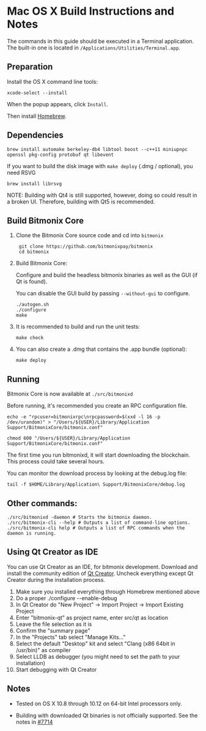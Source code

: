 Mac OS X Build Instructions and Notes
====================================
The commands in this guide should be executed in a Terminal application.
The built-in one is located in `/Applications/Utilities/Terminal.app`.

Preparation
-----------
Install the OS X command line tools:

`xcode-select --install`

When the popup appears, click `Install`.

Then install [Homebrew](https://brew.sh).

Dependencies
----------------------

    brew install automake berkeley-db4 libtool boost --c++11 miniupnpc openssl pkg-config protobuf qt libevent

If you want to build the disk image with `make deploy` (.dmg / optional), you need RSVG

    brew install librsvg

NOTE: Building with Qt4 is still supported, however, doing so could result in a broken UI. Therefore, building with Qt5 is recommended.

Build Bitmonix Core
------------------------

1. Clone the Bitmonix Core source code and cd into `bitmonix`

        git clone https://github.com/bitmonixpay/bitmonix
        cd bitmonix

2.  Build Bitmonix Core:

    Configure and build the headless bitmonix binaries as well as the GUI (if Qt is found).

    You can disable the GUI build by passing `--without-gui` to configure.

        ./autogen.sh
        ./configure
        make

3.  It is recommended to build and run the unit tests:

        make check

4.  You can also create a .dmg that contains the .app bundle (optional):

        make deploy

Running
-------

Bitmonix Core is now available at `./src/bitmonixd`

Before running, it's recommended you create an RPC configuration file.

    echo -e "rpcuser=bitmonixrpc\nrpcpassword=$(xxd -l 16 -p /dev/urandom)" > "/Users/${USER}/Library/Application Support/BitmonixCore/bitmonix.conf"

    chmod 600 "/Users/${USER}/Library/Application Support/BitmonixCore/bitmonix.conf"

The first time you run bitmonixd, it will start downloading the blockchain. This process could take several hours.

You can monitor the download process by looking at the debug.log file:

    tail -f $HOME/Library/Application\ Support/BitmonixCore/debug.log

Other commands:
-------

    ./src/bitmonixd -daemon # Starts the bitmonix daemon.
    ./src/bitmonix-cli --help # Outputs a list of command-line options.
    ./src/bitmonix-cli help # Outputs a list of RPC commands when the daemon is running.

Using Qt Creator as IDE
------------------------
You can use Qt Creator as an IDE, for bitmonix development.
Download and install the community edition of [Qt Creator](https://www.qt.io/download/).
Uncheck everything except Qt Creator during the installation process.

1. Make sure you installed everything through Homebrew mentioned above
2. Do a proper ./configure --enable-debug
3. In Qt Creator do "New Project" -> Import Project -> Import Existing Project
4. Enter "bitmonix-qt" as project name, enter src/qt as location
5. Leave the file selection as it is
6. Confirm the "summary page"
7. In the "Projects" tab select "Manage Kits..."
8. Select the default "Desktop" kit and select "Clang (x86 64bit in /usr/bin)" as compiler
9. Select LLDB as debugger (you might need to set the path to your installation)
10. Start debugging with Qt Creator

Notes
-----

* Tested on OS X 10.8 through 10.12 on 64-bit Intel processors only.

* Building with downloaded Qt binaries is not officially supported. See the notes in [#7714](https://github.com/bitcoin/bitcoin/issues/7714)

